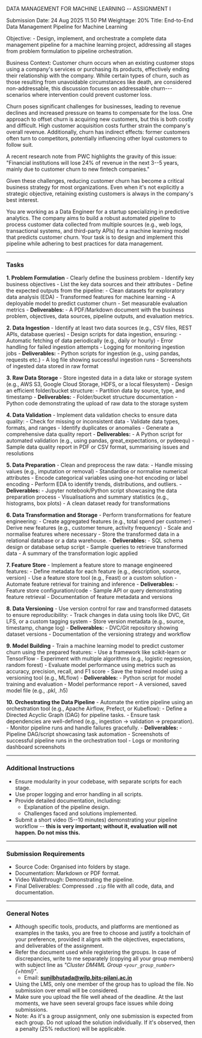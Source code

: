 DATA MANAGEMENT FOR MACHINE LEARNING -- ASSIGNMENT I

Submission Date: 24 Aug 2025 11.50 PM Weightage: 20% Title: End-to-End
Data Management Pipeline for Machine Learning

Objective: - Design, implement, and orchestrate a complete data
management pipeline for a machine learning project, addressing all
stages from problem formulation to pipeline orchestration.

Business Context: Customer churn occurs when an existing customer stops
using a company's services or purchasing its products, effectively
ending their relationship with the company. While certain types of
churn, such as those resulting from unavoidable circumstances like
death, are considered non-addressable, this discussion focuses on
addressable churn---scenarios where intervention could prevent customer
loss.

Churn poses significant challenges for businesses, leading to revenue
declines and increased pressure on teams to compensate for the loss. One
approach to offset churn is acquiring new customers, but this is both
costly and difficult. High customer acquisition costs further strain the
company's overall revenue. Additionally, churn has indirect effects:
former customers often turn to competitors, potentially influencing
other loyal customers to follow suit.

A recent research note from PWC highlights the gravity of this issue:
"Financial institutions will lose 24% of revenue in the next 3--5 years,
mainly due to customer churn to new fintech companies."

Given these challenges, reducing customer churn has become a critical
business strategy for most organizations. Even when it's not explicitly
a strategic objective, retaining existing customers is always in the
company's best interest.

You are working as a Data Engineer for a startup specializing in
predictive analytics. The company aims to build a robust automated
pipeline to process customer data collected from multiple sources (e.g.,
web logs, transactional systems, and third-party APIs) for a machine
learning model that predicts customer churn. Your task is to design and
implement this pipeline while adhering to best practices for data
management.

------------------------------------------------------------------------

### Tasks

**1. Problem Formulation** - Clearly define the business problem -
Identify key business objectives - List the key data sources and their
attributes - Define the expected outputs from the pipeline: - Clean
datasets for exploratory data analysis (EDA) - Transformed features for
machine learning - A deployable model to predict customer churn - Set
measurable evaluation metrics - **Deliverables:** - A PDF/Markdown
document with the business problem, objectives, data sources, pipeline
outputs, and evaluation metrics.

**2. Data Ingestion** - Identify at least two data sources (e.g., CSV
files, REST APIs, database queries) - Design scripts for data ingestion,
ensuring: - Automatic fetching of data periodically (e.g., daily or
hourly) - Error handling for failed ingestion attempts - Logging for
monitoring ingestion jobs - **Deliverables:** - Python scripts for
ingestion (e.g., using pandas, requests etc.) - A log file showing
successful ingestion runs - Screenshots of ingested data stored in raw
format

**3. Raw Data Storage** - Store ingested data in a data lake or storage
system (e.g., AWS S3, Google Cloud Storage, HDFS, or a local
filesystem) - Design an efficient folder/bucket structure: - Partition
data by source, type, and timestamp - **Deliverables:** - Folder/bucket
structure documentation - Python code demonstrating the upload of raw
data to the storage system

**4. Data Validation** - Implement data validation checks to ensure data
quality: - Check for missing or inconsistent data - Validate data types,
formats, and ranges - Identify duplicates or anomalies - Generate a
comprehensive data quality report - **Deliverables:** - A Python script
for automated validation (e.g., using pandas, great_expectations, or
pydeequ) - Sample data quality report in PDF or CSV format, summarising
issues and resolutions

**5. Data Preparation** - Clean and preprocess the raw data: - Handle
missing values (e.g., imputation or removal) - Standardise or normalise
numerical attributes - Encode categorical variables using one-hot
encoding or label encoding - Perform EDA to identify trends,
distributions, and outliers. - **Deliverables:** - Jupyter
notebook/Python script showcasing the data preparation process -
Visualisations and summary statistics (e.g., histograms, box plots) - A
clean dataset ready for transformations

**6. Data Transformation and Storage** - Perform transformations for
feature engineering: - Create aggregated features (e.g., total spend per
customer) - Derive new features (e.g., customer tenure, activity
frequency) - Scale and normalise features where necessary - Store the
transformed data in a relational database or a data warehouse. -
**Deliverables:** - SQL schema design or database setup script - Sample
queries to retrieve transformed data - A summary of the transformation
logic applied

**7. Feature Store** - Implement a feature store to manage engineered
features: - Define metadata for each feature (e.g., description, source,
version) - Use a feature store tool (e.g., Feast) or a custom solution -
Automate feature retrieval for training and inference -
**Deliverables:** - Feature store configuration/code - Sample API or
query demonstrating feature retrieval - Documentation of feature
metadata and versions

**8. Data Versioning** - Use version control for raw and transformed
datasets to ensure reproducibility: - Track changes in data using tools
like DVC, Git LFS, or a custom tagging system - Store version metadata
(e.g., source, timestamp, change log) - **Deliverables:** - DVC/Git
repository showing dataset versions - Documentation of the versioning
strategy and workflow

**9. Model Building** - Train a machine learning model to predict
customer churn using the prepared features: - Use a framework like
scikit-learn or TensorFlow - Experiment with multiple algorithms (e.g.,
logistic regression, random forest) - Evaluate model performance using
metrics such as accuracy, precision, recall, and F1 score - Save the
trained model using a versioning tool (e.g., MLflow) -
**Deliverables:** - Python script for model training and evaluation -
Model performance report - A versioned, saved model file (e.g., .pkl,
.h5)

**10. Orchestrating the Data Pipeline** - Automate the entire pipeline
using an orchestration tool (e.g., Apache Airflow, Prefect, or
Kubeflow): - Define a Directed Acyclic Graph (DAG) for pipeline tasks. -
Ensure task dependencies are well-defined (e.g., ingestion → validation
→ preparation). - Monitor pipeline runs and handle failures
gracefully. - **Deliverables:** - Pipeline DAG/script showcasing task
automation - Screenshots of successful pipeline runs in the
orchestration tool - Logs or monitoring dashboard screenshots

------------------------------------------------------------------------

### Additional Instructions

-   Ensure modularity in your codebase, with separate scripts for each
    stage.
-   Use proper logging and error handling in all scripts.
-   Provide detailed documentation, including:
    -   Explanation of the pipeline design.
    -   Challenges faced and solutions implemented.
-   Submit a short video (5--10 minutes) demonstrating your pipeline
    workflow -- **this is very important; without it, evaluation will
    not happen. Do not miss this.**

------------------------------------------------------------------------

### Submission Requirements

-   Source Code: Organised into folders by stage.
-   Documentation: Markdown or PDF format.
-   Video Walkthrough: Demonstrating the pipeline.
-   Final Deliverables: Compressed `.zip` file with all code, data, and
    documentation.

------------------------------------------------------------------------

### General Notes

-   Although specific tools, products, and platforms are mentioned as
    examples in the tasks, you are free to choose and justify a
    toolchain of your preference, provided it aligns with the
    objectives, expectations, and deliverables of the assignment.
-   Refer the document used while registering the groups. In case of
    discrepancies, write to me separately (copying all your group
    members) with subject line as *"Cluster DM4ML Group
    `<your_group_number>`{=html}"*.
    -   Email: **sunilbhutada@wilp.bits-pilani.ac.in**
-   Using the LMS, only one member of the group has to upload the file.
    No submission over email will be considered.
-   Make sure you upload the file well ahead of the deadline. At the
    last moments, we have seen several groups face issues while doing
    submissions.
-   Note: As it's a group assignment, only one submission is expected
    from each group. Do not upload the solution individually. If it's
    observed, then a penalty (25% reduction) will be applicable.
